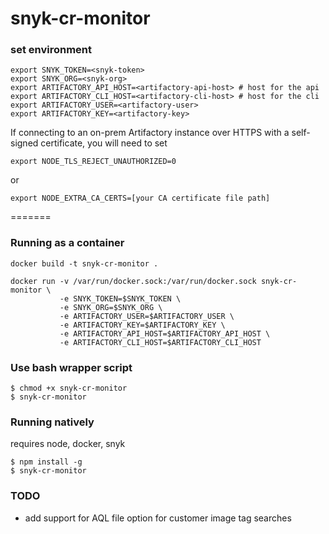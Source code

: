 # snyk-cr-monitor

### set environment
```
export SNYK_TOKEN=<snyk-token>
export SNYK_ORG=<snyk-org>
export ARTIFACTORY_API_HOST=<artifactory-api-host> # host for the api
export ARTIFACTORY_CLI_HOST=<artifactory-cli-host> # host for the cli
export ARTIFACTORY_USER=<artifactory-user>
export ARTIFACTORY_KEY=<artifactory-key>

```

If connecting to an on-prem Artifactory instance over HTTPS with a self-signed certificate, you will need to set
```
export NODE_TLS_REJECT_UNAUTHORIZED=0
```
or
```
export NODE_EXTRA_CA_CERTS=[your CA certificate file path]
```

=======

### Running as a container
```
docker build -t snyk-cr-monitor .
```
```
docker run -v /var/run/docker.sock:/var/run/docker.sock snyk-cr-monitor \
           -e SNYK_TOKEN=$SNYK_TOKEN \
           -e SNYK_ORG=$SNYK_ORG \
           -e ARTIFACTORY_USER=$ARTIFACTORY_USER \
           -e ARTIFACTORY_KEY=$ARTIFACTORY_KEY \
           -e ARTIFACTORY_API_HOST=$ARTIFACTORY_API_HOST \
           -e ARTIFACTORY_CLI_HOST=$ARTIFACTORY_CLI_HOST
```

### Use bash wrapper script
```
$ chmod +x snyk-cr-monitor
$ snyk-cr-monitor
```
### Running natively 
  requires node, docker, snyk
```
$ npm install -g 
$ snyk-cr-monitor
```

### TODO
- add support for AQL file option for customer image tag searches
